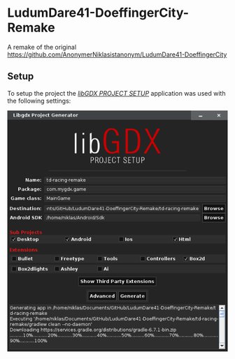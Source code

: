 # LudumDare41-DoeffingerCity-Remake

A remake of the original https://github.com/AnonymerNiklasistanonym/LudumDare41-DoeffingerCity

## Setup

To setup the project the *[libGDX PROJECT SETUP](https://libgdx.com/dev/project-generation/)* application was used with the following settings:

![Screenshot of the libGDX PROJECT SETUP configuration](screenshots/libgdx_setup.png)

